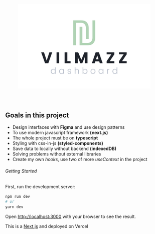 <header style="width: 100%; display: flex; ">
 <a href="https://vercel.com/jnetc/dashboard-vilmaaz" style="margin: auto">
  <figure>

![logo](./public/Logo.png)

  </figure>
 </a>
</header>

## Goals in this project

- Design interfaces with **Figma** and use design patterns
- To use modern javascript framework **(next.js)**
- The whole project must be on **typescript**
- Styling with css-in-js **(styled-components)**
- Save data to locally without backend **(indexedDB)**
- Solving problems without external libraries
- Create my own _hooks_, use two of more _useContext_ in the project

###### Getting Started

First, run the development server:

```bash
npm run dev
# or
yarn dev
```

Open [http://localhost:3000](http://localhost:3000) with your browser to see the result.

This is a [Next.js](https://nextjs.org/) and deployed on Vercel
